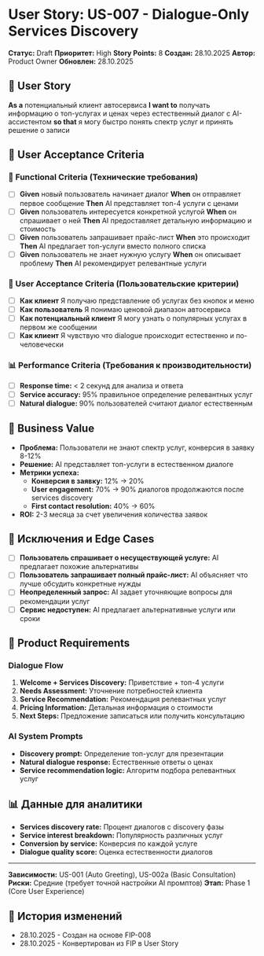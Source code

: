 # User Story: US-007 - Dialogue-Only Services Discovery

**Статус:** Draft
**Приоритет:** High
**Story Points:** 8
**Создан:** 28.10.2025
**Автор:** Product Owner
**Обновлен:** 28.10.2025

## 📝 User Story
**As a** потенциальный клиент автосервиса **I want to** получать информацию о топ-услугах и ценах через естественный диалог с AI-ассистентом **so that** я могу быстро понять спектр услуг и принять решение о записи

## 👥 User Acceptance Criteria

### 🤖 Functional Criteria (Технические требования)
- [ ] **Given** новый пользователь начинает диалог **When** он отправляет первое сообщение **Then** AI представляет топ-4 услуги с ценами
- [ ] **Given** пользователь интересуется конкретной услугой **When** он спрашивает о ней **Then** AI предоставляет детальную информацию и стоимость
- [ ] **Given** пользователь запрашивает прайс-лист **When** это происходит **Then** AI предлагает топ-услуги вместо полного списка
- [ ] **Given** пользователь не знает нужную услугу **When** он описывает проблему **Then** AI рекомендирует релевантные услуги

### 👥 User Acceptance Criteria (Пользовательские критерии)
- [ ] **Как клиент** Я получаю представление об услугах без кнопок и меню
- [ ] **Как пользователь** Я понимаю ценовой диапазон автосервиса
- [ ] **Как потенциальный клиент** Я могу узнать о популярных услугах в первом же сообщении
- [ ] **Как клиент** Я чувствую что dialogue происходит естественно и по-человечески

### 📊 Performance Criteria (Требования к производительности)
- [ ] **Response time:** < 2 секунд для анализа и ответа
- [ ] **Service accuracy:** 95% правильное определение релевантных услуг
- [ ] **Natural dialogue:** 90% пользователей считают диалог естественным

## 🎯 Business Value
- **Проблема:** Пользователи не знают спектр услуг, конверсия в заявку 8-12%
- **Решение:** AI представляет топ-услуги в естественном диалоге
- **Метрики успеха:**
  - **Конверсия в заявку:** 12% → 20%
  - **User engagement:** 70% → 90% диалогов продолжаются после services discovery
  - **First contact resolution:** 40% → 60%
- **ROI:** 2-3 месяца за счет увеличения количества заявок

## 🚫 Исключения и Edge Cases
- [ ] **Пользователь спрашивает о несуществующей услуге:** AI предлагает похожие альтернативы
- [ ] **Пользователь запрашивает полный прайс-лист:** AI объясняет что лучше обсудить конкретные нужды
- [ ] **Неопределенный запрос:** AI задает уточняющие вопросы для рекомендации услуг
- [ ] **Сервис недоступен:** AI предлагает альтернативные услуги или сроки

## 🎨 Product Requirements

### Dialogue Flow
1. **Welcome + Services Discovery:** Приветствие + топ-4 услуги
2. **Needs Assessment:** Уточнение потребностей клиента
3. **Service Recommendation:** Рекомендация релевантных услуг
4. **Pricing Information:** Детальная информация о стоимости
5. **Next Steps:** Предложение записаться или получить консультацию

### AI System Prompts
- **Discovery prompt:** Определение топ-услуг для презентации
- **Natural dialogue response:** Естественные ответы о ценах
- **Service recommendation logic:** Алгоритм подбора релевантных услуг

## 📊 Данные для аналитики
- **Services discovery rate:** Процент диалогов с discovery фазы
- **Service interest breakdown:** Популярность различных услуг
- **Conversion by service:** Конверсия по каждой услуге
- **Dialogue quality score:** Оценка естественности диалогов

---

**Зависимости:** US-001 (Auto Greeting), US-002a (Basic Consultation)
**Риски:** Средние (требует точной настройки AI промптов)
**Этап:** Phase 1 (Core User Experience)

## 🔄 История изменений
- 28.10.2025 - Создан на основе FIP-008
- 28.10.2025 - Конвертирован из FIP в User Story